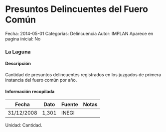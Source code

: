 Presuntos Delincuentes del Fuero Común
=====

Fecha: 2014-05-01
Categorías: Delincuencia
Autor: IMPLAN
Aparece en pagina inicial: No

### La Laguna

#### Descripción

Cantidad de presuntos delincuentes registrados en los juzgados de primera instancia del fuero común por año.

<!-- break -->

#### Información recopilada

<table class="table table-hover table-bordered matriz">
  <thead>
    <tr><th>Fecha</th><th>Dato</th><th>Fuente</th><th>Notas</th></tr>
  </thead>
  <tbody>
    <tr><td class="centrado">31/12/2008</td><td class="derecha">1,301</td><td>INEGI</td><td></td></tr>
  </tbody>
</table>

Unidad: Cantidad.
